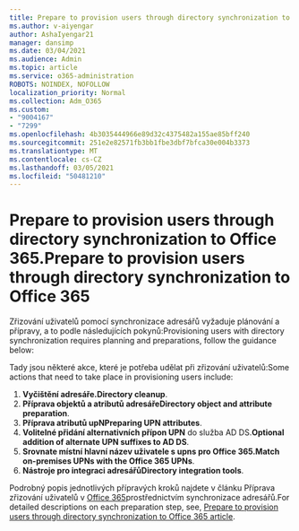 ```yaml
---
title: Prepare to provision users through directory synchronization to Office 365.
ms.author: v-aiyengar
author: AshaIyengar21
manager: dansimp
ms.date: 03/04/2021
ms.audience: Admin
ms.topic: article
ms.service: o365-administration
ROBOTS: NOINDEX, NOFOLLOW
localization_priority: Normal
ms.collection: Adm_O365
ms.custom:
- "9004167"
- "7299"
ms.openlocfilehash: 4b3035444966e89d32c4375482a155ae85bff240
ms.sourcegitcommit: 251e2e82571fb3bb1fbe3dbf7bfca30e004b3373
ms.translationtype: MT
ms.contentlocale: cs-CZ
ms.lasthandoff: 03/05/2021
ms.locfileid: "50481210"
---
```

# <a name="prepare-to-provision-users-through-directory-synchronization-to-office-365"></a><span data-ttu-id="e08c4-102">Prepare to provision users through directory synchronization to Office 365.</span><span class="sxs-lookup"><span data-stu-id="e08c4-102">Prepare to provision users through directory synchronization to Office 365</span></span>

<span data-ttu-id="e08c4-103">Zřizování uživatelů pomocí synchronizace adresářů vyžaduje plánování a přípravy, a to podle následujících pokynů:</span><span class="sxs-lookup"><span data-stu-id="e08c4-103">Provisioning users with directory synchronization requires planning and preparations, follow the guidance below:</span></span>

<span data-ttu-id="e08c4-104">Tady jsou některé akce, které je potřeba udělat při zřizování uživatelů:</span><span class="sxs-lookup"><span data-stu-id="e08c4-104">Some actions that need to take place in provisioning users include:</span></span>
1. <span data-ttu-id="e08c4-105">**Vyčištění adresáře.**</span><span class="sxs-lookup"><span data-stu-id="e08c4-105">**Directory cleanup**.</span></span>
1. <span data-ttu-id="e08c4-106">**Příprava objektů a atributů adresáře**</span><span class="sxs-lookup"><span data-stu-id="e08c4-106">**Directory object and attribute preparation**.</span></span>
1. <span data-ttu-id="e08c4-107">**Příprava atributů upN**</span><span class="sxs-lookup"><span data-stu-id="e08c4-107">**Preparing UPN attributes**.</span></span>
1. <span data-ttu-id="e08c4-108">**Volitelné přidání alternativních přípon UPN** do služba AD DS.</span><span class="sxs-lookup"><span data-stu-id="e08c4-108">**Optional addition of alternate UPN suffixes to AD DS**.</span></span>
1. <span data-ttu-id="e08c4-109">**Srovnate místní hlavní název uživatele s upns pro Office 365.**</span><span class="sxs-lookup"><span data-stu-id="e08c4-109">**Match on-premises UPNs with the Office 365 UPNs**.</span></span>
1. <span data-ttu-id="e08c4-110">**Nástroje pro integraci adresářů**</span><span class="sxs-lookup"><span data-stu-id="e08c4-110">**Directory integration tools**.</span></span>

<span data-ttu-id="e08c4-111">Podrobný popis jednotlivých přípravých kroků najdete v článku Příprava zřizování uživatelů v [Office 365](https://aka.ms/office365assistantprovisionuserstooffice365)prostřednictvím synchronizace adresářů.</span><span class="sxs-lookup"><span data-stu-id="e08c4-111">For detailed descriptions on each preparation step, see, [Prepare to provision users through directory synchronization to Office 365 article](https://aka.ms/office365assistantprovisionuserstooffice365).</span></span>